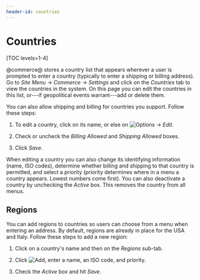 ```yaml
---
header-id: countries
---
```


# Countries

[TOC levels=1-4]

@commerce@ stores a country list that appears wherever a user is prompted to
enter a country (typically to enter a shipping or billing address). Go to *Site
Menu* &rarr; *Commerce* &rarr; *Settings* and click on the *Countries* tab to
view the countries in the system. On this page you can edit the countries in
this list, or---if geopolitical events warrant---add or delete them.

You can also allow shipping and billing for countries you support. Follow these
steps:

1.  To edit a country, click on its name, or else on
    ![Options](../../images/icon-options.png) &rarr; *Edit*.

2.  Check or uncheck the *Billing Allowed* and *Shipping Allowed* boxes.

3.  Click *Save*.

When editing a country you can also change its identifying information (name,
ISO codes), determine whether billing and shipping to that country is permitted,
and select a priority (priority determines where in a menu a country appears.
Lowest numbers come first). You can also deactivate a country by unchecking the
*Active* box. This removes the country from all menus.

## Regions

You can add regions to countries so users can choose from a menu when entering
an address. By default, regions are already in place for the USA and Italy.
Follow these steps to add a new region:

1.  Click on a country's name and then on the *Regions* sub-tab.

2.  Click ![Add](../../images/icon-add.png), enter a name, an ISO code, and
    priority.

3.  Check the *Active* box and hit *Save*.
